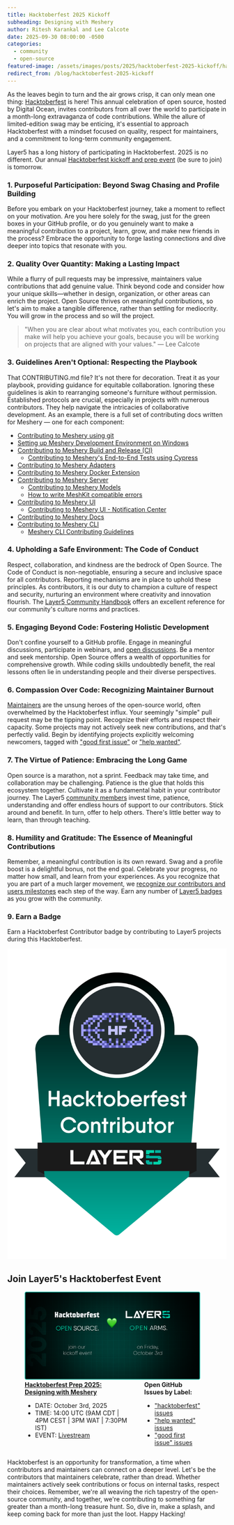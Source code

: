 ```yaml
---
title: Hacktoberfest 2025 Kickoff
subheading: Designing with Meshery
author: Ritesh Karankal and Lee Calcote
date: 2025-09-30 08:00:00 -0500
categories: 
  - community
  - open-source
featured-image: /assets/images/posts/2025/hacktoberfest-2025-kickoff/hacktoberfest-meshery-theme.png
redirect_from: /blog/hacktoberfest-2025-kickoff
---
```


As the leaves begin to turn and the air grows crisp, it can only mean one thing: [Hacktoberfest](https://hacktoberfest.com) is here! This annual celebration of open source, hosted by Digital Ocean, invites contributors from all over the world to participate in a month-long extravaganza of code contributions. While the allure of limited-edition swag may be enticing, it's essential to approach Hacktoberfest with a mindset focused on quality, respect for maintainers, and a commitment to long-term community engagement.

Layer5 has a long history of participating in Hacktoberfest. 2025 is no different. Our annual [Hacktoberfest kickoff and prep event](https://layer5.io/community/events/hacktoberfest-prep-2025-designing-with-meshery) (be sure to join) is tomorrow.

### 1. Purposeful Participation: Beyond Swag Chasing and Profile Building

Before you embark on your Hacktoberfest journey, take a moment to reflect on your motivation. Are you here solely for the swag, just for the green boxes in your GitHub profile, or do you genuinely want to make a meaningful contribution to a project, learn, grow, and make new friends in the process? Embrace the opportunity to forge lasting connections and dive deeper into topics that resonate with you.

### 2. Quality Over Quantity: Making a Lasting Impact

While a flurry of pull requests may be impressive, maintainers value contributions that add genuine value. Think beyond code and consider how your unique skills—whether in design, organization, or other areas can enrich the project. Open Source thrives on meaningful contributions, so let's aim to make a tangible difference, rather than settling for mediocrity. You will grow in the process and so will the project.

> "When you are clear about what motivates you, each contribution you make will help you achieve your goals, because you will be working on projects that are aligned with your values." — Lee Calcote

### 3. Guidelines Aren't Optional: Respecting the Playbook

That CONTRIBUTING.md file? It's not there for decoration. Treat it as your playbook, providing guidance for equitable collaboration. Ignoring these guidelines is akin to rearranging someone's furniture without permission. Established protocols are crucial, especially in projects with numerous contributors. They help navigate the intricacies of collaborative development. As an example, there is a full set of contributing docs written for Meshery — one for each component:

- [Contributing to Meshery using git](https://docs.meshery.io/project/contributing/contributing-gitflow)
- [Setting up Meshery Development Environment on Windows](https://docs.meshery.io/project/contributing/meshery-windows)
- [Contributing to Meshery Build and Release (CI)](https://docs.meshery.io/project/contributing/build-and-release)
  - [Contributing to Meshery's End-to-End Tests using Cypress](https://docs.meshery.io/project/contributing/contributing-cypress)
- [Contributing to Meshery Adapters](https://docs.meshery.io/project/contributing/contributing-adapters)
- [Contributing to Meshery Docker Extension](https://docs.meshery.io/project/contributing/contributing-docker-extension)
- [Contributing to Meshery Server](https://docs.meshery.io/project/contributing/contributing-server)
  - [Contributing to Meshery Models](https://docs.meshery.io/project/contributing/contributing-models)
  - [How to write MeshKit compatible errors](https://docs.meshery.io/project/contributing/contributing-error)
- [Contributing to Meshery UI](https://docs.meshery.io/project/contributing/contributing-ui)
  - [Contributing to Meshery UI - Notification Center](https://docs.meshery.io/project/contributing/contributing-ui-notification-center)
- [Contributing to Meshery Docs](https://docs.meshery.io/project/contributing/contributing-docs)
- [Contributing to Meshery CLI](https://docs.meshery.io/project/contributing/contributing-cli)
  - [Meshery CLI Contributing Guidelines](https://docs.meshery.io/project/contributing/contributing-cli-guide)

### 4. Upholding a Safe Environment: The Code of Conduct

Respect, collaboration, and kindness are the bedrock of Open Source. The Code of Conduct is non-negotiable, ensuring a secure and inclusive space for all contributors. Reporting mechanisms are in place to uphold these principles. As contributors, it is our duty to champion a culture of respect and security, nurturing an environment where creativity and innovation flourish. The [Layer5 Community Handbook](/community/handbook) offers an excellent reference for our community's culture norms and practices.

### 5. Engaging Beyond Code: Fostering Holistic Development

Don't confine yourself to a GitHub profile. Engage in meaningful discussions, participate in webinars, and [open discussions](https://discuss.layer5.io). Be a mentor and seek mentorship. Open Source offers a wealth of opportunities for comprehensive growth. While coding skills undoubtedly benefit, the real lessons often lie in understanding people and their diverse perspectives.

### 6. Compassion Over Code: Recognizing Maintainer Burnout

<p><a href="/community/handbook/repository-overview">Maintainers</a> are the unsung heroes of the open-source world, often overwhelmed by the Hacktoberfest influx. Your seemingly "simple" pull request may be the tipping point. Recognize their efforts and respect their capacity. Some projects may not actively seek new contributions, and that's perfectly valid. Begin by identifying projects explicitly welcoming newcomers, tagged with <a href="https://github.com/issues?q=is%3Aopen+is%3Aissue+archived%3Afalse+org%3Alayer5io+org%3Alayer5labs+org%3Ameshery+org%3Aservice-mesh-performance+org%3Aservice-mesh-patterns+label%3A%22help+wanted%22+">"good first issue"</a> or <a href="https://github.com/issues?q=is%3Aopen+is%3Aissue+archived%3Afalse+org%3Alayer5io+org%3Ameshery+org%3Aservice-mesh-performance+org%3Aservice-mesh-patterns+label%3A%22help+wanted%22+">"help wanted"</a>.</p>

### 7. The Virtue of Patience: Embracing the Long Game

Open source is a marathon, not a sprint. Feedback may take time, and collaboration may be challenging. Patience is the glue that holds this ecosystem together. Cultivate it as a fundamental habit in your contributor journey. The Layer5 <a href="/community/members">community members</a> invest time, patience, understanding and offer endless hours of support to our contributors. Stick around and benefit. In turn, offer to help others. There's little better way to learn, than through teaching.

### 8. Humility and Gratitude: The Essence of Meaningful Contributions

Remember, a meaningful contribution is its own reward. Swag and a profile boost is a delightful bonus, not the end goal. Celebrate your progress, no matter how small, and learn from your experiences. As you recognize that you are part of a much larger movement, we <a href="/blog/community/layer5-recognition-program">recognize our contributors and users milestones</a> each step of the way. Earn any number of <a href="https://badges.layer5.io">Layer5 badges</a> as you grow with the community.

### 9. Earn a Badge

Earn a Hacktoberfest Contributor badge by contributing to Layer5 projects during this Hacktoberfest.

![Hacktoberfest Contributor Badge](/assets/images/posts/2025-09-30-navigating-hacktoberfest/layer5-hacktoberfest25-badge.png)

## Join Layer5's Hacktoberfest Event

<figure class="imgWithCaption" style="width: 80%;">
  <a href="https://layer5.io/community/events/hacktoberfest-prep-2025-designing-with-meshery"><img src="/assets/images/posts/2025-09-30-navigating-hacktoberfest/hacktoberfest-layer5-open-arms.png" /></a>
  <figcaption style="display:flex;gap:2rem;">
    <div>
      <strong><a href="https://layer5.io/community/events/hacktoberfest-prep-2025-designing-with-meshery">Hacktoberfest Prep 2025: Designing with Meshery</a></strong>
      <ul>
        <li>DATE: October 3rd, 2025</li>
        <li>TIME: 14:00 UTC (9AM CDT | 4PM CEST | 3PM WAT | 7:30PM IST)</li>
        <li>EVENT: <a href="https://youtube.com/live/1-oaEy0Pm5I?feature=share">Livestream</a></li>
      </ul>
    </div>
    <div>
      <strong>Open GitHub Issues by Label:</strong>
      <ul>
        <li><a href="https://github.com/issues?q=is%3Aopen+is%3Aissue+archived%3Afalse+org%3Alayer5io+org%3Ameshery+org%3Aservice-mesh-performance+org%3Aservice-mesh-patterns+label%3A%22hacktoberfest%22+">"hacktoberfest" issues</a></li>
        <li><a href="https://github.com/issues?q=is%3Aopen+is%3Aissue+archived%3Afalse+org%3Alayer5io+org%3Ameshery+org%3Aservice-mesh-performance+org%3Aservice-mesh-patterns+label%3A%22help+wanted%22+">"help wanted" issues</a></li>
        <li><a href="https://github.com/issues?q=is%3Aopen+is%3Aissue+archived%3Afalse+org%3Alayer5io+org%3Alayer5labs+org%3Ameshery+org%3Aservice-mesh-performance+org%3Aservice-mesh-patterns+label%3A%22help+wanted%22+">"good first issue" issues</a></li>
      </ul>
    </div>
  </figcaption>
  </figure>

Hacktoberfest is an opportunity for transformation, a time when contributors and maintainers can connect on a deeper level. Let's be the contributors that maintainers celebrate, rather than dread. Whether maintainers actively seek contributions or focus on internal tasks, respect their choices. Remember, we're all weaving the rich tapestry of the open-source community, and together, we're contributing to something far greater than a month-long treasure hunt. So, dive in, make a splash, and keep coming back for more than just the loot. Happy Hacking!


